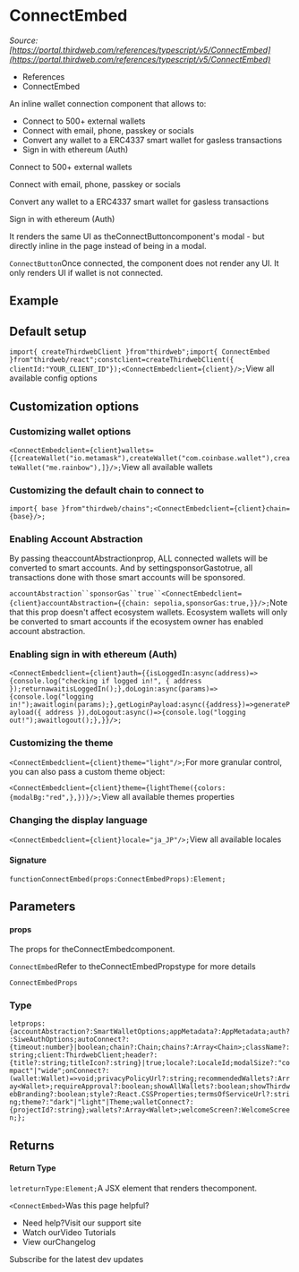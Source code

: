 # ConnectEmbed

*Source: [https://portal.thirdweb.com/references/typescript/v5/ConnectEmbed](https://portal.thirdweb.com/references/typescript/v5/ConnectEmbed)*

* References
* ConnectEmbed

An inline wallet connection component that allows to:

* Connect to 500+ external wallets
* Connect with email, phone, passkey or socials
* Convert any wallet to a ERC4337 smart wallet for gasless transactions
* Sign in with ethereum (Auth)

Connect to 500+ external wallets

Connect with email, phone, passkey or socials

Convert any wallet to a ERC4337 smart wallet for gasless transactions

Sign in with ethereum (Auth)

It renders the same UI as theConnectButtoncomponent's modal - but directly inline in the page instead of being in a modal.

`ConnectButton`Once connected, the component does not render any UI. It only renders UI if wallet is not connected.

## Example

## Default setup

`import{ createThirdwebClient }from"thirdweb";import{ ConnectEmbed }from"thirdweb/react";constclient=createThirdwebClient({ clientId:"YOUR_CLIENT_ID"});<ConnectEmbedclient={client}/>;`View all available config options

## Customization options

### Customizing wallet options

`<ConnectEmbedclient={client}wallets={[createWallet("io.metamask"),createWallet("com.coinbase.wallet"),createWallet("me.rainbow"),]}/>;`View all available wallets

### Customizing the default chain to connect to

`import{ base }from"thirdweb/chains";<ConnectEmbedclient={client}chain={base}/>;`
### Enabling Account Abstraction

By passing theaccountAbstractionprop, ALL connected wallets will be converted to smart accounts.
And by settingsponsorGastotrue, all transactions done with those smart accounts will be sponsored.

`accountAbstraction``sponsorGas``true``<ConnectEmbedclient={client}accountAbstraction={{chain: sepolia,sponsorGas:true,}}/>;`Note that this prop doesn't affect ecosystem wallets. Ecosystem wallets will only be converted to smart accounts if the ecosystem owner has enabled account abstraction.

### Enabling sign in with ethereum (Auth)

`<ConnectEmbedclient={client}auth={{isLoggedIn:async(address)=>{console.log("checking if logged in!", { address });returnawaitisLoggedIn();},doLogin:async(params)=>{console.log("logging in!");awaitlogin(params);},getLoginPayload:async({address})=>generatePayload({ address }),doLogout:async()=>{console.log("logging out!");awaitlogout();},}}/>;`
### Customizing the theme

`<ConnectEmbedclient={client}theme="light"/>;`For more granular control, you can also pass a custom theme object:

`<ConnectEmbedclient={client}theme={lightTheme({colors: {modalBg:"red",},})}/>;`View all available themes properties

### Changing the display language

`<ConnectEmbedclient={client}locale="ja_JP"/>;`View all available locales

#### Signature

`functionConnectEmbed(props:ConnectEmbedProps):Element;`
## Parameters

#### props

The props for theConnectEmbedcomponent.

`ConnectEmbed`Refer to theConnectEmbedPropstype for more details

`ConnectEmbedProps`
### Type

`letprops:{accountAbstraction?:SmartWalletOptions;appMetadata?:AppMetadata;auth?:SiweAuthOptions;autoConnect?:{timeout:number}|boolean;chain?:Chain;chains?:Array<Chain>;className?:string;client:ThirdwebClient;header?:{title?:string;titleIcon?:string}|true;locale?:LocaleId;modalSize?:"compact"|"wide";onConnect?:(wallet:Wallet)=>void;privacyPolicyUrl?:string;recommendedWallets?:Array<Wallet>;requireApproval?:boolean;showAllWallets?:boolean;showThirdwebBranding?:boolean;style?:React.CSSProperties;termsOfServiceUrl?:string;theme?:"dark"|"light"|Theme;walletConnect?:{projectId?:string};wallets?:Array<Wallet>;welcomeScreen?:WelcomeScreen;};`
## Returns

#### Return Type

`letreturnType:Element;`A JSX element that renders the<ConnectEmbed>component.

`<ConnectEmbed>`Was this page helpful?

* Need help?Visit our support site
* Watch ourVideo Tutorials
* View ourChangelog

Subscribe for the latest dev updates

